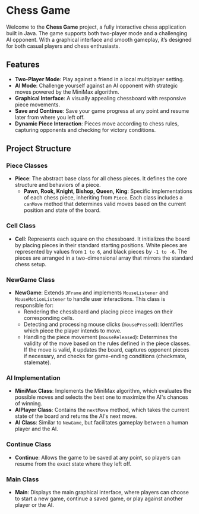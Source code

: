 # Chess Game

Welcome to the **Chess Game** project, a fully interactive chess application built in Java. The game supports both two-player mode and a challenging AI opponent. With a graphical interface and smooth gameplay, it’s designed for both casual players and chess enthusiasts.

## Features

- **Two-Player Mode**: Play against a friend in a local multiplayer setting.
- **AI Mode**: Challenge yourself against an AI opponent with strategic moves powered by the MiniMax algorithm.
- **Graphical Interface**: A visually appealing chessboard with responsive piece movements.
- **Save and Continue**: Save your game progress at any point and resume later from where you left off.
- **Dynamic Piece Interaction**: Pieces move according to chess rules, capturing opponents and checking for victory conditions.

## Project Structure

### Piece Classes

- **Piece**: The abstract base class for all chess pieces. It defines the core structure and behaviors of a piece.
  - **Pawn, Rook, Knight, Bishop, Queen, King**: Specific implementations of each chess piece, inheriting from `Piece`. Each class includes a `canMove` method that determines valid moves based on the current position and state of the board.

### Cell Class

- **Cell**: Represents each square on the chessboard. It initializes the board by placing pieces in their standard starting positions. White pieces are represented by values from `1 to 6`, and black pieces by `-1 to -6`. The pieces are arranged in a two-dimensional array that mirrors the standard chess setup.

### NewGame Class

- **NewGame**: Extends `JFrame` and implements `MouseListener` and `MouseMotionListener` to handle user interactions. This class is responsible for:
  - Rendering the chessboard and placing piece images on their corresponding cells.
  - Detecting and processing mouse clicks (`mousePressed`): Identifies which piece the player intends to move.
  - Handling the piece movement (`mouseReleased`): Determines the validity of the move based on the rules defined in the piece classes. If the move is valid, it updates the board, captures opponent pieces if necessary, and checks for game-ending conditions (checkmate, stalemate).

### AI Implementation

- **MiniMax Class**: Implements the MiniMax algorithm, which evaluates the possible moves and selects the best one to maximize the AI's chances of winning.
- **AIPlayer Class**: Contains the `nextMove` method, which takes the current state of the board and returns the AI's next move.
- **AI Class**: Similar to `NewGame`, but facilitates gameplay between a human player and the AI.

### Continue Class

- **Continue**: Allows the game to be saved at any point, so players can resume from the exact state where they left off.

### Main Class

- **Main**: Displays the main graphical interface, where players can choose to start a new game, continue a saved game, or play against another player or the AI.





